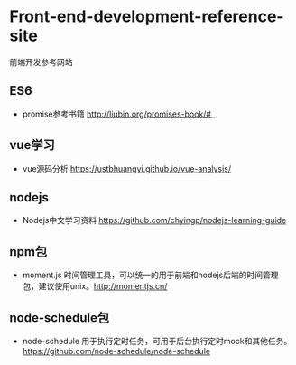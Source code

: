# Front-end-development-reference-site
前端开发参考网站
## ES6
- promise参考书籍  http://liubin.org/promises-book/#_
## vue学习
- vue源码分析 https://ustbhuangyi.github.io/vue-analysis/
## nodejs
- Nodejs中文学习资料 https://github.com/chyingp/nodejs-learning-guide
## npm包
- moment.js 时间管理工具，可以统一的用于前端和nodejs后端的时间管理包，建议使用unix。http://momentjs.cn/
## node-schedule包
- node-schedule 用于执行定时任务，可用于后台执行定时mock和其他任务。https://github.com/node-schedule/node-schedule
